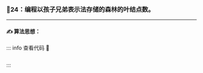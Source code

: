 ### :page_with_curl:24：编程以孩子兄弟表示法存储的森林的叶结点数。
---

#### :writing_hand: 算法思想：
> 

<!-- ::: details 查看代码  -->
::: info  查看代码 :cup_with_straw:
```C


```
:::

